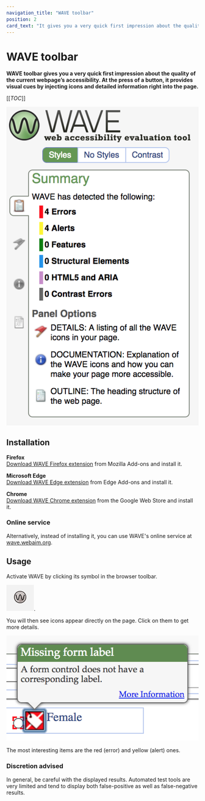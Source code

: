 ```yaml
---
navigation_title: "WAVE toolbar"
position: 2
card_text: "It gives you a very quick first impression about the quality of the current webpage’s accessibility."
---
```


# WAVE toolbar

**WAVE toolbar gives you a very quick first impression about the quality of the current webpage’s accessibility. At the press of a button, it provides visual cues by injecting icons and detailed information right into the page.**

[[_TOC_]]

![WAVE toolbar](_media/wave-toolbar.png)

## Installation

**Firefox**<br>
[Download WAVE Firefox extension](https://addons.mozilla.org/en/firefox/addon/wave-accessibility-tool/) from Mozilla Add-ons and install it.

**Microsoft Edge**<br>
[Download WAVE Edge extension](https://microsoftedge.microsoft.com/addons/detail/wave-evaluation-tool/khapceneeednkiopkkbgkibbdoajpkoj) from Edge Add-ons and install it.

**Chrome**<br>
[Download WAVE Chrome extension](https://chromewebstore.google.com/detail/wave-evaluation-tool/jbbplnpkjmmeebjpijfedlgcdilocofh) from the Google Web Store and install it.

### Online service

Alternatively, instead of installing it, you can use WAVE's online service at [wave.webaim.org](https://wave.webaim.org/).

## Usage

Activate WAVE by clicking its symbol in the browser toolbar.

![WAVE toolbar browser icon](_media/wave-toolbar-browser-icon.png).

You will then see icons appear directly on the page. Click on them to get more details.

![An error icon](_media/an-error-icon.png)

The most interesting items are the red (error) and yellow (alert) ones.

### Discretion advised

In general, be careful with the displayed results. Automated test tools are very limited and tend to display both false-positive as well as false-negative results.
